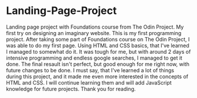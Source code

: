 # Landing-Page-Project
Landing page project with Foundations course from The Odin Project. My first try on designing an imaginary website.
This is my first programming project. After taking some part of Foundations course on The Odin Project, I was able to do my first page. Using HTML and CSS basics, that I've learned I managed to somewhat do it. It was tough for me, but with around 2 days of intensive programming and endless google searches, I managed to get it done. The final resault isn't perfect, but good enough for me right now, with future changes to be done. 
I must say, that I've learned a lot of things during this project, and it made me even more interested in the concepts of HTML and CSS. I will continue learning them and will add JavaScript knowledge for future projects.
Thank you for reading. 